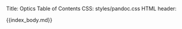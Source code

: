 Title: Optics Table of Contents 
CSS: styles/pandoc.css 
HTML header: 	<meta name="viewport" content="width=device-width, initial-scale=1.0, user-scalable=yes" />
	<script type="text/javascript" src="https://cdnjs.cloudflare.com/ajax/libs/mathjax/2.7.7/MathJax.js?config=TeX-MML-AM_CHTML"></script>
	<style>
		h3 {
			margin-top:1em;
			margin-left:3em;
		}
		h3 a, h3 a:visited {
			  color: #111;
			  text-decoration: none;
		}
	</style>

{{index_body.md}}
